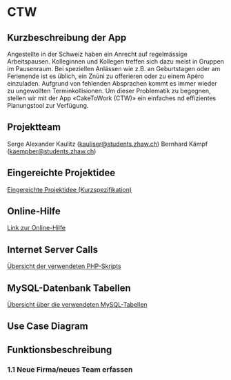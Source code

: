 # CTW

## Kurzbeschreibung der App
Angestellte in der Schweiz haben ein Anrecht auf regelmässige Arbeitspausen. Kolleginnen und Kollegen treffen sich dazu meist in Gruppen im Pausenraum. Bei speziellen Anlässen wie z.B. an Geburtstagen oder am Ferienende ist es üblich, ein Znüni zu offerieren oder zu einem Apéro einzuladen. Aufgrund von fehlenden Absprachen kommt es immer wieder zu ungewollten Terminkollisionen. Um dieser Problematik zu begegnen, stellen wir mit der App «CakeToWork (CTW)» ein einfaches nd effizientes Planungstool zur Verfügung.

## Projektteam
Serge Alexander Kaulitz (kauliser@students.zhaw.ch)
Bernhard Kämpf (kaempber@students.zhaw.ch)

## Eingereichte Projektidee
[Eingereichte Projektidee (Kurzspezifikation)](https://github.com/cloud4bspace/CTW/blob/master/MobileApp_Projektidee_Kaulitz%26Kaempf.pdf)
## Online-Hilfe
[Link zur Online-Hilfe](https://www.cloud4b.space/caketowork/help/)

## Internet Server Calls
[Übersicht der verwendeten PHP-Skripts](https://www.cloud4b.space/caketowork/help/scripttable.php)

## MySQL-Datenbank Tabellen
[Übersicht über die verwendeten MySQL-Tabellen](https://cloud4b.space/caketowork/help/sqltables.php)

## Use Case Diagram
## Funktionsbeschreibung
### 1.1 Neue Firma/neues Team erfassen
